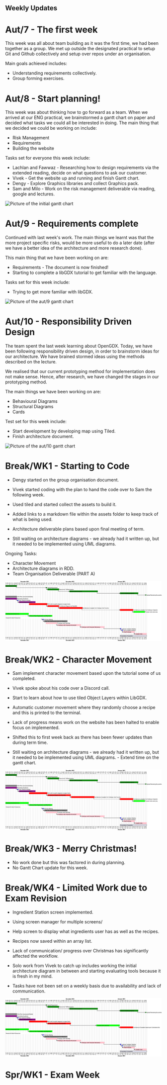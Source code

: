 ## Weekly Updates

# Aut/7 - The first week

This week was all about team building as it was the first time, 
we had been together as a group. We met up outside the designated 
practical to setup Git and Github collectively and setup over repos 
under an organisation.

Main goals achieved includes:

* Understanding requirements collectively.
* Group forming exercises.

# Aut/8 - Start planning!

This week was about thinking how to go forward as a team. 
When we arrived at our ENG practical, we brainstormed a gantt chart
on paper and decided what tasks we could all be interested in
doing. The main thing that we decided we could be working on include:

* Risk Management
* Requirements
* Building the website

Tasks set for everyone this week include:

* Lachlan and Fawwaz - Researching how to design requirements
via the extended reading, decide on what questions to ask our
customer.
* Vivek - Get the website up and running and finish Gantt chart.
* Dengy - Explore Graphics libraries and collect Graphics pack.
* Sam and Milo - Work on the risk management deliverable via
reading, google and lectures.

![Picture of the initial gantt chart](initial_gantt.png)

# Aut/9 - Requirements complete

Continued with last week's work. The main things we learnt was
that the more project specific risks, would be more useful to
do a later date (after we have a better idea of the architecture
and more research done).

This main thing that we have been working on are:

* Requirements - The document is now finished!
* Starting to complete a libGDX tutorial to get familiar
with the language.

Tasks set for this week include:

* Trying to get more familiar with libGDX.

![Picture of the aut/9 gantt chart](aut9.png)

# Aut/10 - Responsibility Driven Design

The team spent the last week learning about OpenGDX. Today, we have 
been following responsibility driven design, in order to brainstorm 
ideas for our architecture. We have brained stormed ideas
using the methods described on the lecture.

We realised that our current prototyping method for implementation does
not make sense. Hence, after research, we have changed the stages in 
our prototyping method.

The main things we have been working on are:

* Behavioural Diagrams
* Structural Diagrams
* Cards

Test set for this week include:

* Start development by developing map using Tiled.
* Finish architecture document.

![Picture of the aut/10 gantt chart](aut10.png)

# Break/WK1 - Starting to Code

* Dengy started on the group organisation document.
* Vivek started coding with the plan to hand the code over 
to Sam the following week.
* Used tiled and started collect the assets to build it.
* Added links to a markdown file within the assets folder to
keep track of what is being used.

* Architecture deliverable plans based upon final meeting of term.
* Still waiting on architecture diagrams - we already had
it written up, but it needed to be implemented using UML
diagrams.

Ongoing Tasks:

* Character Movement 
* Architecture diagrams in RDD.
* Team Organisation Deliverable (PART A)

![Picture of the break/1 gantt chart](break1.png)

# Break/WK2 - Character Movement

* Sam implement character movement based upon the tutorial
some of us completed.
* Vivek spoke about his code over a Discord call.
* Start to learn about how to use tiled Object Layers 
within LibGDX.
* Automatic customer movement where they randomly 
choose a recipe and this is printed to the terminal.

* Lack of progress means work on the website has been 
halted to enable focus on implemented.
* Shifted this to first week back as there has 
been fewer updates than during term time.

* Still waiting on architecture diagrams - we already had
it written up, but it needed to be implemented using UML
diagrams. - Extend time on the gantt chart.

![Picture of the break/2 gantt chart](break2.png)

# Break/WK3 - Merry Christmas!

* No work done but this was factored in during planning.
* No Gantt Chart update for this week.

# Break/WK4 - Limited Work due to Exam Revision

* Ingredient Station screen implemented.
* Using screen manager for multiple screens/
* Help screen to display what ingredients user
has as well as the recipes.
* Recipes now saved within an array list.

* Lack of communication/ progress over Christmas
has significantly affected the workflow.
* Solo work from Vivek to catch up includes working the 
initial architecture diagram in between and 
starting evaluating tools because it is fresh in my 
mind.

* Tasks have not been set on a weekly basis due to
availability and lack of communication.

![Picture of the break/4 gantt chart](break4.png)

# Spr/WK1 - Exam Week
